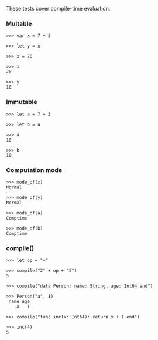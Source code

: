 These tests cover compile-time evaluation.

### Multable

```
>>> var x = 7 + 3

>>> let y = x

>>> x = 20

>>> x
20

>>> y
10

```

### Immutable

```
>>> let a = 7 + 3

>>> let b = a

>>> a
10

>>> b
10

```

### Computation mode

```
>>> mode_of(x)
Normal

>>> mode_of(y)
Normal

>>> mode_of(a)
Comptime

>>> mode_of(b)
Comptime

```

### compile()

```
>>> let op = "+"

>>> compile("2" + op + "3")
5

>>> compile("data Person: name: String, age: Int64 end")

>>> Person("a", 1)
 name age
    a   1

>>> compile("func inc(x: Int64): return x + 1 end")

>>> inc(4)
5

```
